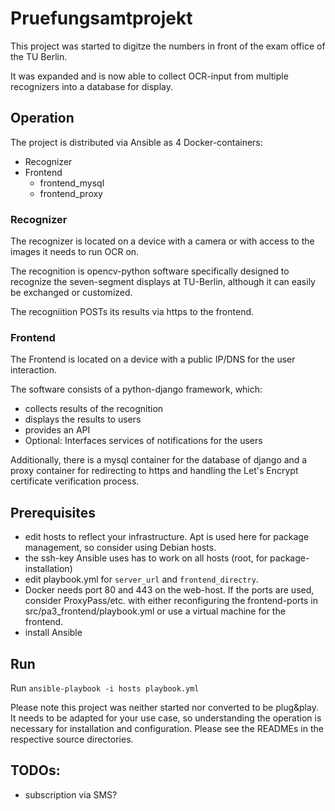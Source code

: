 # Pruefungsamtprojekt

This project was started to digitze the numbers in front of the exam office of the TU Berlin.

It was expanded and is now able to collect OCR-input from multiple recognizers into a database for display.

## Operation
The project is distributed via Ansible as 4 Docker-containers:
- Recognizer
- Frontend
  - frontend_mysql
  - frontend_proxy

### Recognizer
The recognizer is located on a device with a camera or with access to the images it needs to run OCR on.

The recognition is opencv-python software specifically designed to recognize the seven-segment displays at TU-Berlin, although it can easily be exchanged or customized.

The recogniition POSTs its results via https to the frontend.

### Frontend
The Frontend is located on a device with a public IP/DNS for the user interaction.

The software consists of a python-django framework, which:
- collects results of the recognition
- displays the results to users
- provides an API
- Optional: Interfaces services of notifications for the users

Additionally, there is a mysql container for the database of django and a proxy container
for redirecting to https and handling the Let's Encrypt certificate verification process.

## Prerequisites
- edit hosts to reflect your infrastructure. Apt is used here for package management, so consider using Debian hosts.
- the ssh-key Ansible uses has to work on all hosts (root, for package-installation)
- edit playbook.yml for `server_url` and `frontend_directry`.
- Docker needs port 80 and 443 on the web-host. If the ports are used, consider ProxyPass/etc. with either reconfiguring the frontend-ports in src/pa3_frontend/playbook.yml or use a virtual machine for the frontend.
- install Ansible

## Run
Run `ansible-playbook -i hosts playbook.yml`

Please note this project was neither started nor converted to be plug&play. 
It needs to be adapted for your use case, so understanding the operation is necessary 
for installation and configuration.
Please see the READMEs in the respective source directories. 

## TODOs:
- subscription via SMS?